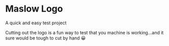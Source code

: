 # Maslow Logo

A quick and easy test project

Cutting out the logo is a fun way to test that you machine is working...and it sure would be tough to cut by hand :grinning:
